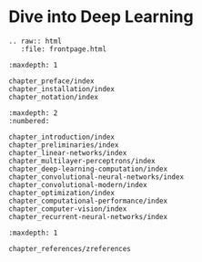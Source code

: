Dive into Deep Learning
========================

```eval_rst
.. raw:: html
   :file: frontpage.html
```


```toc
:maxdepth: 1

chapter_preface/index
chapter_installation/index
chapter_notation/index
```


```toc
:maxdepth: 2
:numbered:

chapter_introduction/index
chapter_preliminaries/index
chapter_linear-networks/index
chapter_multilayer-perceptrons/index
chapter_deep-learning-computation/index
chapter_convolutional-neural-networks/index
chapter_convolutional-modern/index
chapter_optimization/index
chapter_computational-performance/index
chapter_computer-vision/index
chapter_recurrent-neural-networks/index

```


```toc
:maxdepth: 1

chapter_references/zreferences
```

